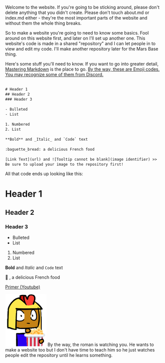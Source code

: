 Welcome to the website. If you're going to be sticking around, please don't delete anything that you didn't create. Please don't touch about.md or index.md either - they're the most important parts of the website and without them the whole thing breaks.

So to make a website you're going to need to know some basics. Fool around on this website first, and later on I'll set up another one. This website's code is made in a shared "repository" and I can let people in to view and edit my code. I'll make another repository later for the Mars Base thing.

Here's some stuff you'll need to know. If you want to go into greater detail, [Mastering Markdown](https://guides.github.com/features/mastering-markdown/) is the place to go.
[By the way, these are Emoji codes. You may recognize some of them from Discord.](https://github.com/ikatyang/emoji-cheat-sheet/blob/master/README.md#github-custom-emoji)

```

# Header 1
## Header 2
### Header 3

- Bulleted
- List

1. Numbered
2. List

**Bold** and _Italic_ and `Code` text

:baguette_bread: a delicious French food

[Link Text](url) and ![Tooltip cannot be blank](image identifier) >> Be sure to upload your image to the repository first!

```
All that code ends up looking like this:

# Header 1
## Header 2
### Header 3

- Bulleted
- List

1. Numbered
2. List

**Bold** and _Italic_ and `Code` text

:baguette_bread: , a delicious French food

[Primer (Youtube)](https://www.youtube.com/channel/UCKzJFdi57J53Vr_BkTfN3uQ)

![This is a Roman eating popcorn](imperius_popcorn.png)
By the way, the roman is watching you. He wants to make a website too but I don't have time to teach him so he just watches people edit the repository until he learns something.
